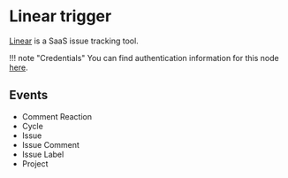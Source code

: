 # Linear trigger

[Linear](https://linear.app/) is a SaaS issue tracking tool.

!!! note "Credentials"
    You can find authentication information for this node [here](/integrations/builtin/credentials/linear/).


## Events

- Comment Reaction
- Cycle
- Issue
- Issue Comment
- Issue Label
- Project
